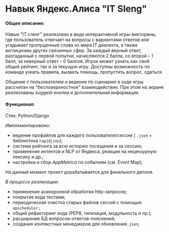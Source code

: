 # Навык Яндекс.Алиса "IT Sleng"  

#### Общее описание: 

Навык "IT сленг" реализован в виде интерактивной игры-викторины, где пользователь отвечает на вопросы с вариантами ответов или угадывает пропущенные слова из мира IT диалекта, а также англицизмы других связанных сфер.
За каждый верный ответ, разгаданный с первой попытки, начисляются 2 балла, со второй – 1 балл, за неверный ответ –  0 баллов. Игрок может узнать как свой общий рейтинг, так и за текущую игру.
Доступны возможность по команде узнать правила, вызвать помощь, пропустить вопрос, сдаться.

Общение с пользователем и ведение по сценарию в ходе игры рассчитан на "бесповерхностное" взаимодействие. При этом на экране реализованы suggest-кнопки и дополнительная информация.

#### Функционал: 
 Стек: Python/Django
 
 *Имплементировано:*
- ведение профайлов для каждого пользователя/сессии ( `.json` + библиотека `rapidjson`);
- система рейтинга за всю историю посещения и за сессию;
- применение интентов и NLP от Яндекса, реакция на нецензурную лексику и др.;
- настройка и сбор *AppMetrica* по событиям (см. Event Map);

На данный момент проект дорабатывается для финального деплоя.

*В процессе реализации:*
- применение асинхронной обработки http-запросов;
- покрытие кода тестами;
- периодическая очистка старых файлов сессий с помощью `apscheduler` ;
- общий рефакторинг кода (PEP8, типизация, модульность и пр.);
- расширение БД вопросов-ответов-пояснений;
- создания контекстных менеджеров для обновления`.json`;

